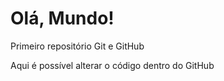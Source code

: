 # Olá, Mundo!
 Primeiro repositório Git e GitHub

Aqui é possível alterar o código dentro do GitHub
